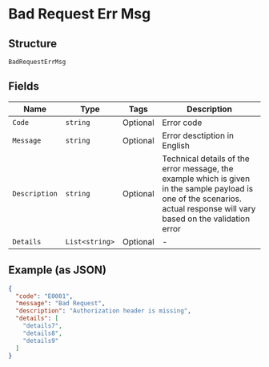 
# Bad Request Err Msg

## Structure

`BadRequestErrMsg`

## Fields

| Name | Type | Tags | Description |
|  --- | --- | --- | --- |
| `Code` | `string` | Optional | Error code |
| `Message` | `string` | Optional | Error desctiption in English |
| `Description` | `string` | Optional | Technical details of the error message, the example which is given in the sample payload is one of the scenarios. actual response will vary based on the validation error |
| `Details` | `List<string>` | Optional | - |

## Example (as JSON)

```json
{
  "code": "E0001",
  "message": "Bad Request",
  "description": "Authorization header is missing",
  "details": [
    "details7",
    "details8",
    "details9"
  ]
}
```

